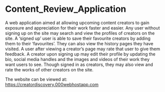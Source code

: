 # Content_Review_Application

A web application aimed at allowing upcoming content creators to gain exposure and appreciation for their work faster and easier. Any user without signing up on the site may search and view the profiles of creators on the site. A ‘signed up’ user is able to save their favourite creators by adding them to their ‘favourites’. They can also view the history pages they have visited. A user after viewing a creator’s page may rate that user to give them feedback. A creator upon signing up may edit their profile by updating the bio, social media handles and the images and videos of their work they want users to see. Though signed in as creators, they may also view and rate the works of other creators on the site.

The website can be viewed at: https://creatordiscovery.000webhostapp.com
